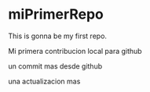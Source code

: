 # miPrimerRepo

This is gonna be my first repo.

Mi primera contribucion local para github

un commit mas desde github

una actualizacion mas
